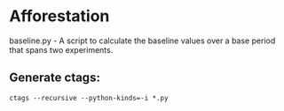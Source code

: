 # Afforestation

baseline.py - A script to calculate the baseline values over a base period that spans two experiments.

## Generate ctags:
    ctags --recursive --python-kinds=-i *.py
